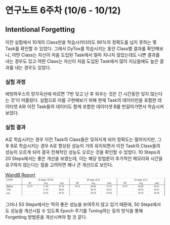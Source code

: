 # 연구노트 6주차 (10/6 - 10/12)
## Intentional Forgetting
이전 실험에서 10개의 Class만을 학습시키더라도 90%의 정확도를 넘지 못하는 몇 Task를 확인할 수 있었다. 그래서 DyTox를 학습시키는 동안 Class별 결과를 확인해보니, 어떤 Class는 자신이 처음 도입된 Task에서 얼마 지나지 않았는데도 나쁜 결과를 내는 경우도 있고 어떤 Class는 자신이 처음 도입된 Task에서 많이 지났음에도 높은 결과를 내는 경우도 있었다. 


### 실험 과정
에빙하우스의 망각곡선에 따르면 ‘7번 잊고 난 후 외우는 것은 긴 시간동안 잊지 않는다는 것’이 떠올랐다. 실험으로 이를 구현해보기 위해 현재 Task의 데이터만을 포함한 데이터셋 A와 이전 Task들의 데이터도 함께 포함한 데이터셋 B를 번갈아가면서 학습시켜 보았다.

### 실험 결과
A로 학습시키는 경우 이전 Task의 Class들은 잊혀지게 되어 정확도는 떨어지지만, 그 후 B로 학습시키는 경우 A로 향상된 성능이 거의 유지되면서 이전 Task의 Class들의 성능이 오르게 되어 결국 전체적인 성능도 오르는 것을 확인할 수 있었다. 10 Steps과 20 Steps에서는 좋은 개선을 보였는데, 이는 해당 방법론이 추가적인 메모리와 시간을 요구하지 않는다는 점을 고려하면 꽤나 큰 개선으로 보인다.

[WandB Report](https://api.wandb.ai/links/oso0310/bly07y98)  
![table](https://github.com/Chihiro0623/Undergraduate-Research-II/blob/main/week6/table.png)

그러나 50 Steps에서는 딱히 좋은 성능을 보여주지 않고 있기 때문에, 50 Steps에서도 성능을 개선시킬 수 있도록 Epoch 주기를 Tuning하는 등의 방식을 통해 Forgetting 방법론을 개선시켜야 할 것 같다.
